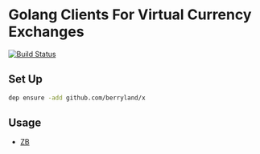 # Golang Clients For Virtual Currency Exchanges

[![Build Status](https://travis-ci.org/berryland/x.svg?branch=master)](https://travis-ci.org/berryland/x)

## Set Up
```bash
dep ensure -add github.com/berryland/x
```

## Usage
* [ZB](./zb/README.md)
